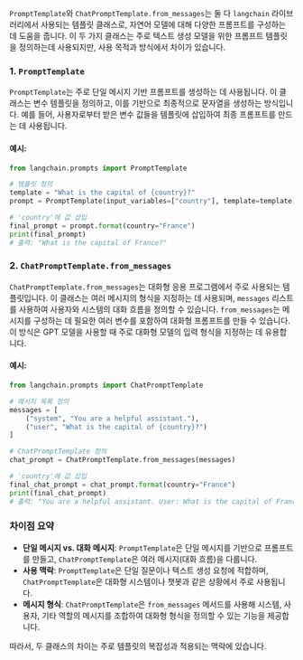 `PromptTemplate`와 `ChatPromptTemplate.from_messages`는 둘 다 `langchain` 라이브러리에서 사용되는 템플릿 클래스로, 자연어 모델에 대해 다양한 프롬프트를 구성하는 데 도움을 줍니다. 이 두 가지 클래스는 주로 텍스트 생성 모델을 위한 프롬프트 템플릿을 정의하는데 사용되지만, 사용 목적과 방식에서 차이가 있습니다.

### 1. `PromptTemplate`
`PromptTemplate`는 주로 단일 메시지 기반 프롬프트를 생성하는 데 사용됩니다. 이 클래스는 변수 템플릿을 정의하고, 이를 기반으로 최종적으로 문자열을 생성하는 방식입니다. 예를 들어, 사용자로부터 받은 변수 값들을 템플릿에 삽입하여 최종 프롬프트를 만드는 데 사용됩니다.

#### 예시:
```python
from langchain.prompts import PromptTemplate

# 템플릿 정의
template = "What is the capital of {country}?"
prompt = PromptTemplate(input_variables=["country"], template=template)

# 'country'에 값 삽입
final_prompt = prompt.format(country="France")
print(final_prompt)
# 출력: "What is the capital of France?"
```

### 2. `ChatPromptTemplate.from_messages`
`ChatPromptTemplate.from_messages`는 대화형 응용 프로그램에서 주로 사용되는 템플릿입니다. 이 클래스는 여러 메시지의 형식을 지정하는 데 사용되며, `messages` 리스트를 사용하여 사용자와 시스템의 대화 흐름을 정의할 수 있습니다. `from_messages`는 메시지를 구성하는 데 필요한 여러 변수를 포함하여 대화형 프롬프트를 만들 수 있습니다. 이 방식은 GPT 모델을 사용할 때 주로 대화형 모델의 입력 형식을 지정하는 데 유용합니다.

#### 예시:
```python
from langchain.prompts import ChatPromptTemplate

# 메시지 목록 정의
messages = [
    ("system", "You are a helpful assistant."),
    ("user", "What is the capital of {country}?")
]

# ChatPromptTemplate 정의
chat_prompt = ChatPromptTemplate.from_messages(messages)

# 'country'에 값 삽입
final_chat_prompt = chat_prompt.format(country="France")
print(final_chat_prompt)
# 출력: "You are a helpful assistant. User: What is the capital of France?"
```

### 차이점 요약
- **단일 메시지 vs. 대화 메시지**: `PromptTemplate`은 단일 메시지를 기반으로 프롬프트를 만들고, `ChatPromptTemplate`은 여러 메시지(대화 흐름)을 다룹니다.
- **사용 맥락**: `PromptTemplate`은 단일 질문이나 텍스트 생성 요청에 적합하며, `ChatPromptTemplate`은 대화형 시스템이나 챗봇과 같은 상황에서 주로 사용됩니다.
- **메시지 형식**: `ChatPromptTemplate`은 `from_messages` 메서드를 사용해 시스템, 사용자, 기타 역할의 메시지를 조합하여 대화형 형식을 정의할 수 있는 기능을 제공합니다.

따라서, 두 클래스의 차이는 주로 템플릿의 복잡성과 적용되는 맥락에 있습니다.